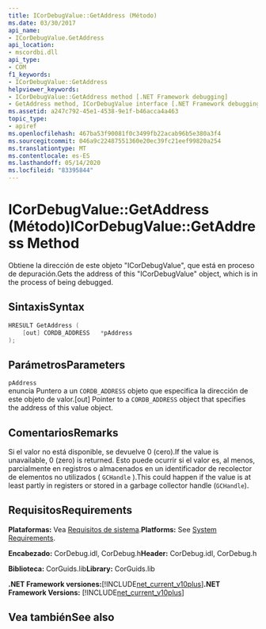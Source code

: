 ```yaml
---
title: ICorDebugValue::GetAddress (Método)
ms.date: 03/30/2017
api_name:
- ICorDebugValue.GetAddress
api_location:
- mscordbi.dll
api_type:
- COM
f1_keywords:
- ICorDebugValue::GetAddress
helpviewer_keywords:
- ICorDebugValue::GetAddress method [.NET Framework debugging]
- GetAddress method, ICorDebugValue interface [.NET Framework debugging]
ms.assetid: a247c792-45e1-4538-9e1f-b46acca4a463
topic_type:
- apiref
ms.openlocfilehash: 467ba53f90081f0c3499fb22acab96b5e380a3f4
ms.sourcegitcommit: 046a9c22487551360e20ec39fc21eef99820a254
ms.translationtype: MT
ms.contentlocale: es-ES
ms.lasthandoff: 05/14/2020
ms.locfileid: "83395844"
---
```

# <a name="icordebugvaluegetaddress-method"></a><span data-ttu-id="5fa12-102">ICorDebugValue::GetAddress (Método)</span><span class="sxs-lookup"><span data-stu-id="5fa12-102">ICorDebugValue::GetAddress Method</span></span>
<span data-ttu-id="5fa12-103">Obtiene la dirección de este objeto "ICorDebugValue", que está en proceso de depuración.</span><span class="sxs-lookup"><span data-stu-id="5fa12-103">Gets the address of this "ICorDebugValue" object, which is in the process of being debugged.</span></span>  
  
## <a name="syntax"></a><span data-ttu-id="5fa12-104">Sintaxis</span><span class="sxs-lookup"><span data-stu-id="5fa12-104">Syntax</span></span>  
  
```cpp  
HRESULT GetAddress (  
    [out] CORDB_ADDRESS   *pAddress  
);  
```  
  
## <a name="parameters"></a><span data-ttu-id="5fa12-105">Parámetros</span><span class="sxs-lookup"><span data-stu-id="5fa12-105">Parameters</span></span>  
 `pAddress`  
 <span data-ttu-id="5fa12-106">enuncia Puntero a un `CORDB_ADDRESS` objeto que especifica la dirección de este objeto de valor.</span><span class="sxs-lookup"><span data-stu-id="5fa12-106">[out] Pointer to a `CORDB_ADDRESS` object that specifies the address of this value object.</span></span>  
  
## <a name="remarks"></a><span data-ttu-id="5fa12-107">Comentarios</span><span class="sxs-lookup"><span data-stu-id="5fa12-107">Remarks</span></span>  
 <span data-ttu-id="5fa12-108">Si el valor no está disponible, se devuelve 0 (cero).</span><span class="sxs-lookup"><span data-stu-id="5fa12-108">If the value is unavailable, 0 (zero) is returned.</span></span> <span data-ttu-id="5fa12-109">Esto puede ocurrir si el valor es, al menos, parcialmente en registros o almacenados en un identificador de recolector de elementos no utilizados ( `GCHandle` ).</span><span class="sxs-lookup"><span data-stu-id="5fa12-109">This could happen if the value is at least partly in registers or stored in a garbage collector handle (`GCHandle`).</span></span>  
  
## <a name="requirements"></a><span data-ttu-id="5fa12-110">Requisitos</span><span class="sxs-lookup"><span data-stu-id="5fa12-110">Requirements</span></span>  
 <span data-ttu-id="5fa12-111">**Plataformas:** Vea [Requisitos de sistema](../../get-started/system-requirements.md).</span><span class="sxs-lookup"><span data-stu-id="5fa12-111">**Platforms:** See [System Requirements](../../get-started/system-requirements.md).</span></span>  
  
 <span data-ttu-id="5fa12-112">**Encabezado:** CorDebug.idl, CorDebug.h</span><span class="sxs-lookup"><span data-stu-id="5fa12-112">**Header:** CorDebug.idl, CorDebug.h</span></span>  
  
 <span data-ttu-id="5fa12-113">**Biblioteca:** CorGuids.lib</span><span class="sxs-lookup"><span data-stu-id="5fa12-113">**Library:** CorGuids.lib</span></span>  
  
 <span data-ttu-id="5fa12-114">**.NET Framework versiones:**[!INCLUDE[net_current_v10plus](../../../../includes/net-current-v10plus-md.md)]</span><span class="sxs-lookup"><span data-stu-id="5fa12-114">**.NET Framework Versions:** [!INCLUDE[net_current_v10plus](../../../../includes/net-current-v10plus-md.md)]</span></span>  
  
## <a name="see-also"></a><span data-ttu-id="5fa12-115">Vea también</span><span class="sxs-lookup"><span data-stu-id="5fa12-115">See also</span></span>
